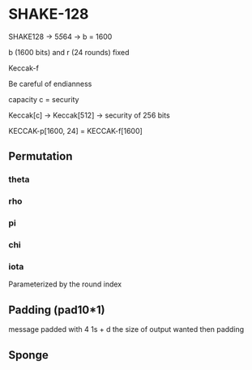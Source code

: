 # SHAKE-128

SHAKE128 -> 5*5*64 -> b = 1600

b (1600 bits) and r (24 rounds) fixed

Keccak-f

Be careful of endianness

capacity c = security

Keccak[c] -> Keccak[512] -> security of 256 bits

KECCAK-p[1600, 24] = KECCAK-f[1600]

## Permutation

### theta

### rho

### pi

### chi

### iota

Parameterized by the round index

## Padding (pad10*1)

message padded with 4 1s + d the size of output wanted then padding

## Sponge
